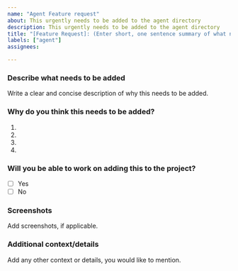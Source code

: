 ```yaml
---
name: "Agent Feature request"
about: This urgently needs to be added to the agent directory
description: This urgently needs to be added to the agent directory
title: "[Feature Request]: (Enter short, one sentence summary of what needs to get added)"
labels: ["agent"]
assignees:

---
```


### Describe what needs to be added
Write a clear and concise description of why this needs to be added.

### Why do you think this needs to be added?
1. 
2. 
3. 
4. 

### Will you be able to work on adding this to the project?

- [ ] Yes
- [ ] No

### Screenshots

Add screenshots, if applicable.

### Additional context/details

Add any other context or details, you would like to mention.
